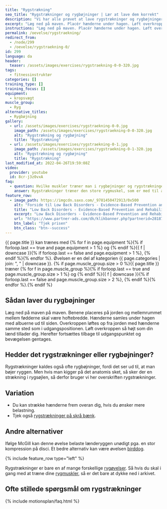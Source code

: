 ```yaml
---
title: "Rygstrækning"
seo_title: "Rygstrækninger og rygbøjninger | Lær at lave dem korrekt"
description: "Vi har alle prøvet at lave rygstrækninger og rygbøjninger, men hvordan gør man det egentlig korrekt og effektivt. Få en guide her!"
excerpt: "Læg ned på maven. Placér hænderne under hagen. Løft overkroppen fri af underlaget uden at løfte fødderne."
instructions: "Læg ned på maven. Placér hænderne under hagen. Løft overkroppen fri af underlaget uden at løfte fødderne."
permalink: /oevelse/rygstraekning/
redirect_from:
  - /node/299
  - /oevelse/rygstraekning-0/
id: 299
language: da
header:
  teaser: /assets/images/exercises/rygstraekning-0-0-320.jpg
tags:
  - fitnessinstruktør
categories: []
training_type: []
training_focus: []
equipment:
  - kropsvægt
muscle_group:
  - Ryg
alternative_titles:
  - Rygbøjning
gallery:
  - url: /assets/images/exercises/rygstraekning-0-0.jpg
    image_path: /assets/images/exercises/rygstraekning-0-0-320.jpg
    alt: "Rygstrækning og rygbøjning"
    title: "Rygstrækning"
  - url: /assets/images/exercises/rygstraekning-0-1.jpg
    image_path: /assets/images/exercises/rygstraekning-0-1-320.jpg
    alt: "Rygstrækning og rygbøjning"
    title: "Rygstrækning"
last_modified_at: 2022-04-26T19:59:08Z
video:
  provider: youtube
  id: 8cr-j3z0vxA
faq:
  - question: Hvilke muskler træner man i rygbøjninger og rygstrækninger?
    answer: Rygstrækninger træner den store rygmuskel, som er med til at stabilisere og strække rygsøjlen. Musklen hedder rygstrækkeren eller erector spinae.
feature_row:
  - image_path: https://imgcdn.saxo.com/_9781450472913/0x500
    alt: "Forside til Low Back Disorders - Evidence-Based Prevention and Rehabilitation af Stuart Mcgill"
    title: "Low Back Disorders - Evidence-Based Prevention and Rehabilitation af Stuart Mcgill"
    excerpt: "Low Back Disorders - Evidence-Based Prevention and Rehabilitation af Stuart Mcgill"
    url: "https://www.partner-ads.com/dk/klikbanner.php?partnerid=28187&bannerid=43264&htmlurl=https://www.saxo.com/dk/low-back-disorders_stuart-mcgill_hardback_9781450472913"
    btn_label: "Tjek prisen"
    btn_class: "btn--success"
---
```


{{ page.title }} kan trænes med {% for f in page.equipment %}{% if forloop.last == true and page.equipment > 1 %} og {% endif %}{{ f | downcase  }}{% if forloop.last == false and page.equipment > 1 %}, {% endif %}{% endfor %}. Øvelsen er en del af kategorien {{ page.categories | join: ", " | downcase }}. {% if page.muscle_group.size > 0 %}{{ page.title }} træner {% for f in page.muscle_group %}{% if forloop.last == true and page.muscle_group.size > 1 %} og {% endif %}{{ f | downcase }}{% if forloop.last == false and page.muscle_group.size > 2 %}, {% endif %}{% endfor %}.{% endif %}

## Sådan laver du rygbøjninger

Læg ned på maven på maven. Benene placeres på jorden og mellemrummet mellem fødderne skal være hoftebredde. Hænderne samles under hagen med albuerne ud til siden. Overkroppen løftes op fra jorden med hænderne samme sted som i udgangspositionen. Løft overkroppen så højt som din lænd tillader dig. Herefter fortsættes tilbage til udgangspunktet og bevægelsen gentages.

## Hedder det rygstrækninger eller rygbøjninger?

Rygstrækninger kaldes også ofte rygbøjninger, fordi det ser ud til, at man bøjer ryggen. Men hvis man kigger på det anatomis sket, så sker der en strækning i rygsøjlen, så derfor bruger vi her overskriften rygstrækninger.

## Variation

- Du kan strække hænderne frem overan dig, hvis du ønsker mere belastning.
- Tjek også [rygstrækninger på skrå bænk](/oevelse/rygstraekning-skraa-baenk/).

## Andre alternativer

Ifølge McGill kan denne øvelse belaste lænderyggen unødigt pga. en stor kompression på disci. Et bedre alternativ kan være øvelsen [birddog](/oevelse/birddog/).

{% include feature_row type="left" %}

Rygstrækninger er bare en af mange forskellige [rygøvelser](/rygoevelser/). Så hvis du skal i gang med at træne dine [rygmuskler](/muskler/ryggen/), så er det bare at dykke ned i arkivet.

## Ofte stillede spørgsmål om rygstrækninger

{% include motionsplan/faq.html %}
